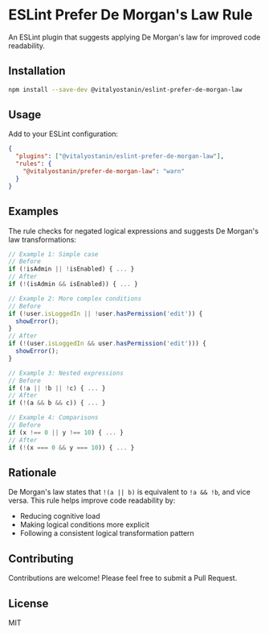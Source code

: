 # ESLint Prefer De Morgan's Law Rule

An ESLint plugin that suggests applying De Morgan's law for improved code readability.

## Installation

```bash
npm install --save-dev @vitalyostanin/eslint-prefer-de-morgan-law
```

## Usage

Add to your ESLint configuration:

```json
{
  "plugins": ["@vitalyostanin/eslint-prefer-de-morgan-law"],
  "rules": {
    "@vitalyostanin/prefer-de-morgan-law": "warn"
  }
}
```

## Examples

The rule checks for negated logical expressions and suggests De Morgan's law transformations:

```javascript
// Example 1: Simple case
// Before
if (!isAdmin || !isEnabled) { ... }
// After
if (!(isAdmin && isEnabled)) { ... }

// Example 2: More complex conditions
// Before
if (!user.isLoggedIn || !user.hasPermission('edit')) {
  showError();
}
// After
if (!(user.isLoggedIn && user.hasPermission('edit'))) {
  showError();
}

// Example 3: Nested expressions
// Before
if (!a || !b || !c) { ... }
// After
if (!(a && b && c)) { ... }

// Example 4: Comparisons
// Before
if (x !== 0 || y !== 10) { ... }
// After
if (!(x === 0 && y === 10)) { ... }
```

## Rationale

De Morgan's law states that `!(a || b)` is equivalent to `!a && !b`, and vice versa. 
This rule helps improve code readability by:
- Reducing cognitive load
- Making logical conditions more explicit
- Following a consistent logical transformation pattern

## Contributing

Contributions are welcome! Please feel free to submit a Pull Request.

## License

MIT